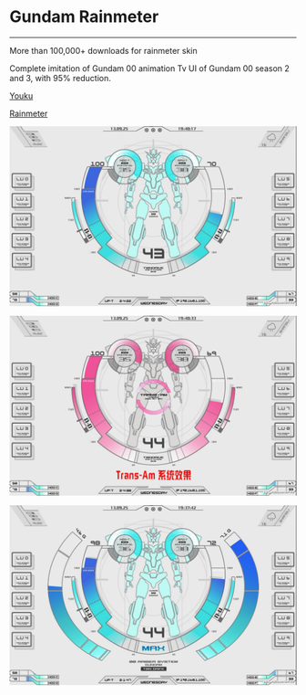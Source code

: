 # Gundam Rainmeter
---

More than 100,000+ downloads for rainmeter skin

Complete imitation of Gundam 00 animation Tv UI of Gundam 00 season 2 and 3, with 95% reduction.


[Youku](http://v.youku.com/v_show/id_XNjEzNTU0OTI0.html)


[Rainmeter](https://bbs.rainmeter.cn/thread-115305-1-1.html)

![c](https://github.com/lingme/Picture_Bucket/raw/master/Gundam_Rainmeter_img/index_1.jpg)

![c](https://github.com/lingme/Picture_Bucket/raw/master/Gundam_Rainmeter_img/index_2.jpg)

![](https://github.com/lingme/Picture_Bucket/raw/master/Gundam_Rainmeter_img/index_3.jpg)
